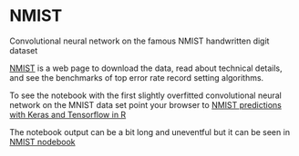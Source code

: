 # NMIST

Convolutional neural network on the famous NMIST handwritten digit dataset

[NMIST](http://yann.lecun.com/exdb/mnist/) is a web page to download the data, read about technical details, and see the benchmarks of top error rate record setting algorithms.

To see the notebook with the first slightly overfitted convolutional neural network on the MNIST data set point your browser to [NMIST predictions with Keras and Tensorflow in R](https://padames.github.io/NMIST/NMIST.html)

The notebook output can be a bit long and uneventful but it can be seen in [NMIST nodebook](https://padames.github.io/NMIST/NMIST.nb.html)
